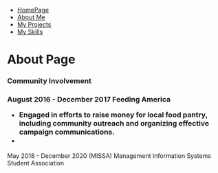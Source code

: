 <ul class="nav justify-content-center">
  <li class="nav-item">
    <a class="nav-link active" href="index">HomePage</a>
  </li>
  <li class="nav-item">
    <a class="nav-link" href="About">About Me</a>
  </li>
  <li class="nav-item">
    <a class="nav-link" href="Project">My Projects</a>
  </li>
  <li class="nav-item">
    <a class="nav-link" href="Skills">My Skills</a>
  </li>
</ul>
<h1>About Page</h1>
           <div>
   <h3> Community Involvement<h3/>
   August 2016 - December 2017 Feeding America
          <ul>
           <li>Engaged in efforts to raise money for local food pantry, including community outreach and organizing effective campaign communications.<li/>
          <?ul>
            </div>
            <div>
               May 2018 - December 2020 (MISSA) Management Information Systems Student Association
            </div>
